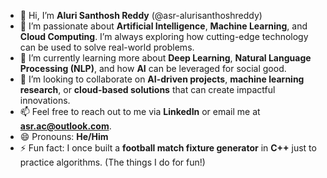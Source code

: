 - 👋 Hi, I’m **Aluri Santhosh Reddy** (@asr-alurisanthoshreddy)  
- 👀 I’m passionate about **Artificial Intelligence**, **Machine Learning**, and **Cloud Computing**. I’m always exploring how cutting-edge technology can be used to solve real-world problems.  
- 🌱 I’m currently learning more about **Deep Learning**, **Natural Language Processing (NLP)**, and how **AI** can be leveraged for social good.  
- 💞️ I’m looking to collaborate on **AI-driven projects**, **machine learning research**, or **cloud-based solutions** that can create impactful innovations.  
- 📫 Feel free to reach out to me via **LinkedIn** or email me at **asr.ac@outlook.com**.  
- 😄 Pronouns: **He/Him**  
- ⚡ Fun fact: I once built a **football match fixture generator** in **C++** just to practice algorithms. (The things I do for fun!)  
